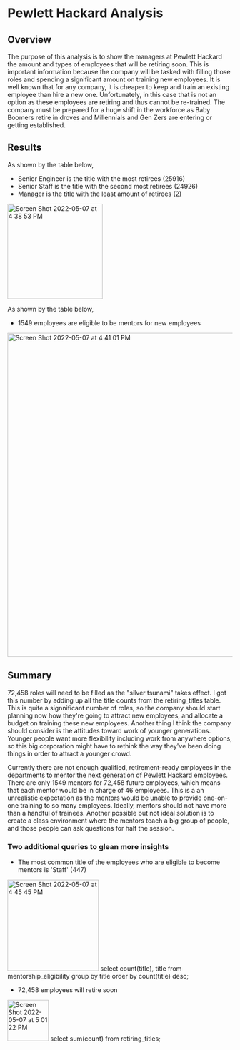 # Pewlett Hackard Analysis

## Overview
The purpose of this analysis is to show the managers at Pewlett Hackard the amount and types of employees that will be retiring soon. This is important information because the company will be tasked with filling those roles and spending a significant amount on training new employees. It is well known that for any company, it is cheaper to keep and train an existing employee than hire a new one. Unfortunately, in this case that is not an option as these employees are retiring and thus cannot be re-trained. The company must be prepared for a huge shift in the workforce as Baby Boomers retire in droves and Millennials and Gen Zers are entering or getting established. 

## Results
As shown by the table below,
* Senior Engineer is the title with the most retirees (25916)
* Senior Staff is the title with the second most retirees (24926)
* Manager is the title with the least amount of retirees (2)
<img width="213" alt="Screen Shot 2022-05-07 at 4 38 53 PM" src="https://user-images.githubusercontent.com/95447175/167275495-8a3e18b4-fd89-44dd-ac73-bdfb42974e0b.png">

As shown by the table below,
* 1549 employees are eligible to be mentors for new employees 
<img width="725" alt="Screen Shot 2022-05-07 at 4 41 01 PM" src="https://user-images.githubusercontent.com/95447175/167275642-8477bb16-9856-43f2-ac1f-aedc412cb545.png">

## Summary 
72,458 roles will need to be filled as the "silver tsunami" takes effect. I got this number by adding up all the title counts from the retiring_titles table. This is quite a signnificant number of roles, so the company should start planning now how they're going to attract new employees, and allocate a budget on training these new employees. Another thing I think the company should consider is the attitudes toward work of younger generations. Younger people want more flexibility including work from anywhere options, so this big corporation might have to rethink the way they've been doing things in order to attract a younger crowd. 

Currently there are not enough qualified, retirement-ready employees in the departments to mentor the next generation of Pewlett Hackard employees. There are only 1549 mentors for 72,458 future employees, which means that each mentor would be in charge of 46 employees. This is a an unrealistic expectation as the mentors would be unable to provide one-on-one training to so many employees. Ideally, mentors should not have more than a handful of trainees. Another possible but not ideal solution is to create a class environment where the mentors teach a big group of people, and those people can ask questions for half the session. 

### Two additional queries to glean more insights 
* The most common title of the employees who are eligible to become mentors is 'Staff' (447)
<img width="204" alt="Screen Shot 2022-05-07 at 4 45 45 PM" src="https://user-images.githubusercontent.com/95447175/167275727-0f136b85-71c6-4166-aabb-4b3c3856c4e9.png">
select count(title), title from mentorship_eligibility
group by title
order by count(title) desc; 


* 72,458 employees will retire soon 
<img width="92" alt="Screen Shot 2022-05-07 at 5 01 22 PM" src="https://user-images.githubusercontent.com/95447175/167276029-88488397-0fb7-4fa2-b2e6-0fc961fdfc50.png">
select sum(count) from retiring_titles; 

